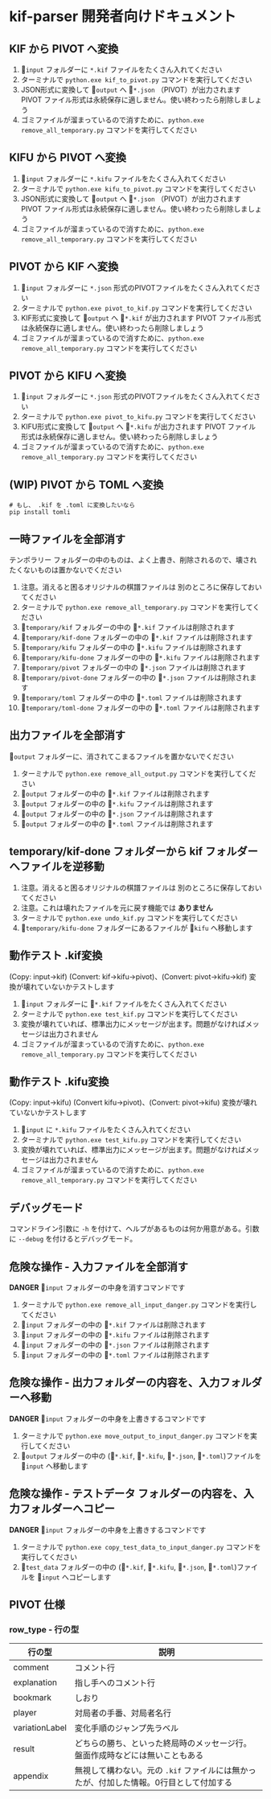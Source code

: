 # kif-parser 開発者向けドキュメント

## KIF から PIVOT へ変換

1. 📂`input` フォルダーに `*.kif` ファイルをたくさん入れてください
2. ターミナルで `python.exe kif_to_pivot.py` コマンドを実行してください
3. JSON形式に変換して 📂`output` へ 📄`*.json` （PIVOT）が出力されます
   PIVOT ファイル形式は永続保存に適しません。使い終わったら削除しましょう
4. ゴミファイルが溜まっているので消すために、`python.exe remove_all_temporary.py` コマンドを実行してください
## KIFU から PIVOT へ変換

1. 📂`input` フォルダーに `*.kifu` ファイルをたくさん入れてください
2. ターミナルで `python.exe kifu_to_pivot.py` コマンドを実行してください
3. JSON形式に変換して 📂`output` へ 📄`*.json` （PIVOT）が出力されます
   PIVOT ファイル形式は永続保存に適しません。使い終わったら削除しましょう
4. ゴミファイルが溜まっているので消すために、`python.exe remove_all_temporary.py` コマンドを実行してください

## PIVOT から KIF へ変換

1. 📂`input` フォルダーに `*.json` 形式のPIVOTファイルをたくさん入れてください
2. ターミナルで `python.exe pivot_to_kif.py` コマンドを実行してください
3. KIF形式に変換して 📂`output` へ 📄`*.kif` が出力されます
   PIVOT ファイル形式は永続保存に適しません。使い終わったら削除しましょう
4. ゴミファイルが溜まっているので消すために、`python.exe remove_all_temporary.py` コマンドを実行してください

## PIVOT から KIFU へ変換

1. 📂`input` フォルダーに `*.json` 形式のPIVOTファイルをたくさん入れてください
2. ターミナルで `python.exe pivot_to_kifu.py` コマンドを実行してください
3. KIFU形式に変換して 📂`output` へ 📄`*.kifu` が出力されます
   PIVOT ファイル形式は永続保存に適しません。使い終わったら削除しましょう
4. ゴミファイルが溜まっているので消すために、`python.exe remove_all_temporary.py` コマンドを実行してください

## (WIP) PIVOT から TOML へ変換

```shell
# もし、 .kif を .toml に変換したいなら
pip install tomli
```

## 一時ファイルを全部消す

テンポラリー フォルダーの中のものは、よく上書き、削除されるので、壊されたくないものは置かないでください  

1. 注意。消えると困るオリジナルの棋譜ファイルは 別のところに保存しておいてください
2. ターミナルで `python.exe remove_all_temporary.py` コマンドを実行してください
3. 📂`temporary/kif` フォルダーの中の 📄`*.kif` ファイルは削除されます
4. 📂`temporary/kif-done` フォルダーの中の 📄`*.kif` ファイルは削除されます
5. 📂`temporary/kifu` フォルダーの中の 📄`*.kifu` ファイルは削除されます
6. 📂`temporary/kifu-done` フォルダーの中の 📄`*.kifu` ファイルは削除されます
7. 📂`temporary/pivot` フォルダーの中の 📄`*.json` ファイルは削除されます
8. 📂`temporary/pivot-done` フォルダーの中の 📄`*.json` ファイルは削除されます
9. 📂`temporary/toml` フォルダーの中の 📄`*.toml` ファイルは削除されます
10. 📂`temporary/toml-done` フォルダーの中の 📄`*.toml` ファイルは削除されます

## 出力ファイルを全部消す

📂`output` フォルダーに、消されてこまるファイルを置かないでください  

1. ターミナルで `python.exe remove_all_output.py` コマンドを実行してください
2. 📂`output` フォルダーの中の 📄`*.kif` ファイルは削除されます
3. 📂`output` フォルダーの中の 📄`*.kifu` ファイルは削除されます
4. 📂`output` フォルダーの中の 📄`*.json` ファイルは削除されます
5. 📂`output` フォルダーの中の 📄`*.toml` ファイルは削除されます

## temporary/kif-done フォルダーから kif フォルダーへファイルを逆移動

1. 注意。消えると困るオリジナルの棋譜ファイルは 別のところに保存しておいてください
2. 注意。これは壊れたファイルを元に戻す機能では **ありません**
3. ターミナルで `python.exe undo_kif.py` コマンドを実行してください
4. 📂`temporary/kifu-done` フォルダーにあるファイルが 📂`kifu` へ移動します

## 動作テスト .kif変換

(Copy: input->kif) (Convert: kif->kifu->pivot)、(Convert: pivot->kifu->kif) 変換が壊れていないかテストします  

1. 📂`input` フォルダーに 📄`*.kif` ファイルをたくさん入れてください
2. ターミナルで `python.exe test_kif.py` コマンドを実行してください
3. 変換が壊れていれば、標準出力にメッセージが出ます。問題がなければメッセージは出力されません
4. ゴミファイルが溜まっているので消すために、`python.exe remove_all_temporary.py` コマンドを実行してください

## 動作テスト .kifu変換

(Copy: input->kifu) (Convert kifu->pivot)、(Convert: pivot->kifu) 変換が壊れていないかテストします  

1. 📂`input` に `*.kifu` ファイルをたくさん入れてください
2. ターミナルで `python.exe test_kifu.py` コマンドを実行してください
3. 変換が壊れていれば、標準出力にメッセージが出ます。問題がなければメッセージは出力されません
4. ゴミファイルが溜まっているので消すために、`python.exe remove_all_temporary.py` コマンドを実行してください

## デバッグモード

コマンドライン引数に `-h` を付けて、ヘルプがあるものは何か用意がある。引数に `--debug` を付けるとデバッグモード。  

## 危険な操作 - 入力ファイルを全部消す

**DANGER** 📂`input` フォルダーの中身を消すコマンドです  

1. ターミナルで `python.exe remove_all_input_danger.py` コマンドを実行してください
2. 📂`input` フォルダーの中の 📄`*.kif` ファイルは削除されます
3. 📂`input` フォルダーの中の 📄`*.kifu` ファイルは削除されます
4. 📂`input` フォルダーの中の 📄`*.json` ファイルは削除されます
5. 📂`input` フォルダーの中の 📄`*.toml` ファイルは削除されます

## 危険な操作 - 出力フォルダーの内容を、入力フォルダーへ移動

**DANGER** 📂`input` フォルダーの中身を上書きするコマンドです  

1. ターミナルで `python.exe move_output_to_input_danger.py` コマンドを実行してください
2. 📂`output` フォルダーの中の (📄`*.kif`, 📄`*.kifu`, 📄`*.json`, 📄`*.toml`)ファイルを 📂`input` へ移動します

## 危険な操作 - テストデータ フォルダーの内容を、入力フォルダーへコピー

**DANGER** 📂`input` フォルダーの中身を上書きするコマンドです  

1. ターミナルで `python.exe copy_test_data_to_input_danger.py` コマンドを実行してください
2. 📂`test_data` フォルダーの中の (📄`*.kif`, 📄`*.kifu`, 📄`*.json`, 📄`*.toml`)ファイルを 📂`input` へコピーします

## PIVOT 仕様

### row_type - 行の型

|行の型|説明|
|---|---|
|comment|コメント行|
|explanation|指し手へのコメント行|
|bookmark|しおり|
|player|対局者の手番、対局者名行|
|variationLabel|変化手順のジャンプ先ラベル|
|result|どちらの勝ち、といった終局時のメッセージ行。盤面作成時などには無いこともある|
|appendix|無視して構わない。元の `.kif` ファイルには無かったが、付加した情報。0行目として付加する|
